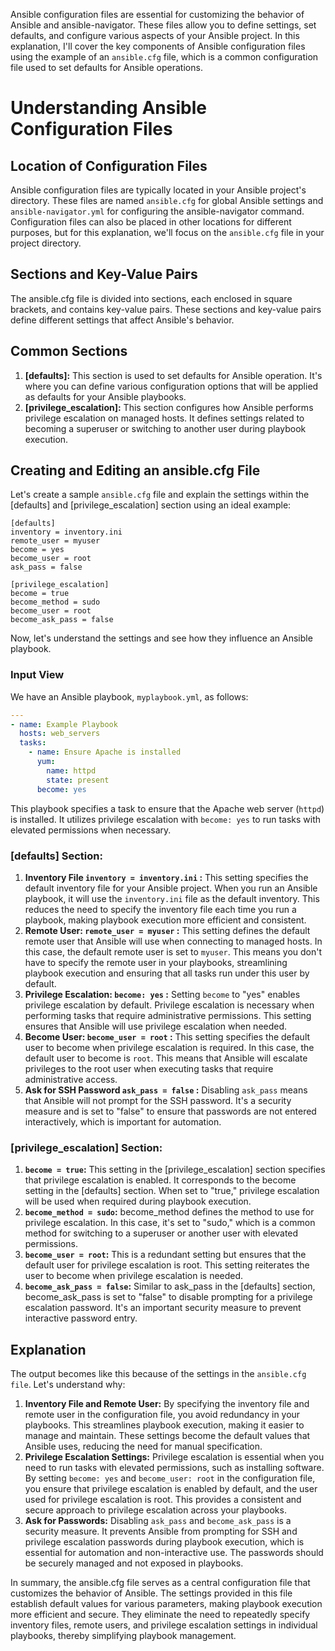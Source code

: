 Ansible configuration files are essential for customizing the behavior of Ansible and ansible-navigator. These files allow you to define settings, set defaults, and configure various aspects of your Ansible project. In this explanation, I'll cover the key components of Ansible configuration files using the example of an `ansible.cfg` file, which is a common configuration file used to set defaults for Ansible operations.

# Understanding Ansible Configuration Files
## Location of Configuration Files
Ansible configuration files are typically located in your Ansible project's directory. These files are named `ansible.cfg` for global Ansible settings and `ansible-navigator.yml` for configuring the ansible-navigator command. Configuration files can also be placed in other locations for different purposes, but for this explanation, we'll focus on the `ansible.cfg` file in your project directory.

## Sections and Key-Value Pairs
The ansible.cfg file is divided into sections, each enclosed in square brackets, and contains key-value pairs. These sections and key-value pairs define different settings that affect Ansible's behavior.

## Common Sections
1. **[defaults]:** This section is used to set defaults for Ansible operation. It's where you can define various configuration options that will be applied as defaults for your Ansible playbooks.
2. **[privilege_escalation]:** This section configures how Ansible performs privilege escalation on managed hosts. It defines settings related to becoming a superuser or switching to another user during playbook execution.

## Creating and Editing an ansible.cfg File
Let's create a sample `ansible.cfg` file and explain the settings within the [defaults] and [privilege_escalation] section using an ideal example:

```plaintext
[defaults]
inventory = inventory.ini
remote_user = myuser
become = yes
become_user = root
ask_pass = false

[privilege_escalation]
become = true
become_method = sudo
become_user = root
become_ask_pass = false
```

Now, let's understand the settings and see how they influence an Ansible playbook.

### Input View
We have an Ansible playbook, `myplaybook.yml`, as follows:
```yaml
---
- name: Example Playbook
  hosts: web_servers
  tasks:
    - name: Ensure Apache is installed
      yum:
        name: httpd
        state: present
      become: yes
```

This playbook specifies a task to ensure that the Apache web server (`httpd`) is installed. It utilizes privilege escalation with `become: yes` to run tasks with elevated permissions when necessary.
### [defaults] Section:
1. **Inventory File `inventory = inventory.ini` :** This setting specifies the default inventory file for your Ansible project. When you run an Ansible playbook, it will use the `inventory.ini` file as the default inventory. This reduces the need to specify the inventory file each time you run a playbook, making playbook execution more efficient and consistent.
2. **Remote User: `remote_user = myuser` :** This setting defines the default remote user that Ansible will use when connecting to managed hosts. In this case, the default remote user is set to `myuser`. This means you don't have to specify the remote user in your playbooks, streamlining playbook execution and ensuring that all tasks run under this user by default.
3. **Privilege Escalation: `become: yes` :** Setting `become` to "yes" enables privilege escalation by default. Privilege escalation is necessary when performing tasks that require administrative permissions. This setting ensures that Ansible will use privilege escalation when needed.
4. **Become User: `become_user = root` :**  This setting specifies the default user to become when privilege escalation is required. In this case, the default user to become is `root`. This means that Ansible will escalate privileges to the root user when executing tasks that require administrative access.
5. **Ask for SSH Password `ask_pass = false` :** Disabling `ask_pass` means that Ansible will not prompt for the SSH password. It's a security measure and is set to "false" to ensure that passwords are not entered interactively, which is important for automation.

### [privilege_escalation] Section:
1. **`become = true`:** This setting in the [privilege_escalation] section specifies that privilege escalation is enabled. It corresponds to the become setting in the [defaults] section. When set to "true," privilege escalation will be used when required during playbook execution.
2. **`become_method = sudo`:** become_method defines the method to use for privilege escalation. In this case, it's set to "sudo," which is a common method for switching to a superuser or another user with elevated permissions.
3. **`become_user = root`:** This is a redundant setting but ensures that the default user for privilege escalation is root. This setting reiterates the user to become when privilege escalation is needed.
4. **`become_ask_pass = false`:** Similar to ask_pass in the [defaults] section, become_ask_pass is set to "false" to disable prompting for a privilege escalation password. It's an important security measure to prevent interactive password entry.

## Explanation
The output becomes like this because of the settings in the `ansible.cfg file`. Let's understand why:
1. **Inventory File and Remote User:** By specifying the inventory file and remote user in the configuration file, you avoid redundancy in your playbooks. This streamlines playbook execution, making it easier to manage and maintain. These settings become the default values that Ansible uses, reducing the need for manual specification.
2. **Privilege Escalation Settings:** Privilege escalation is essential when you need to run tasks with elevated permissions, such as installing software. By setting `become: yes` and `become_user: root` in the configuration file, you ensure that privilege escalation is enabled by default, and the user used for privilege escalation is root. This provides a consistent and secure approach to privilege escalation across your playbooks.
3. **Ask for Passwords:** Disabling `ask_pass` and `become_ask_pass` is a security measure. It prevents Ansible from prompting for SSH and privilege escalation passwords during playbook execution, which is essential for automation and non-interactive use. The passwords should be securely managed and not exposed in playbooks.

In summary, the ansible.cfg file serves as a central configuration file that customizes the behavior of Ansible. The settings provided in this file establish default values for various parameters, making playbook execution more efficient and secure. They eliminate the need to repeatedly specify inventory files, remote users, and privilege escalation settings in individual playbooks, thereby simplifying playbook management.

